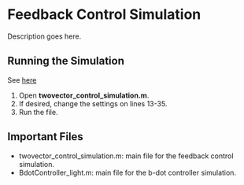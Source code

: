 # Feedback Control Simulation
Description goes here.

## Running the Simulation
See [here](../Docs/html/matlab_sim.html)
1. Open **twovector_control_simulation.m**.
2. If desired, change the settings on lines 13-35.
3. Run the file.

## Important Files
- twovector_control_simulation.m: main file for the feedback control simulation.
- BdotController_light.m: main file for the b-dot controller simulation.
